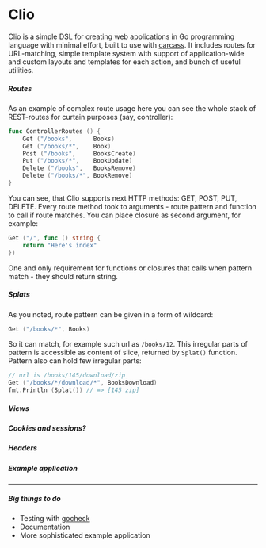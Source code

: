 # Clio


Clio is a simple DSL for creating web applications in Go programming language with minimal effort, built to use with [carcass](https://github.com/grsmv/carcass). It includes routes for URL-matching, simple template system with support of application-wide and custom layouts and templates for each action, and bunch of useful utilities. 


##### Routes

As an example of complex route usage here you can see the whole stack of REST-routes for curtain purposes (say, controller):

``` go
func ControllerRoutes () {
    Get ("/books",      Books)
    Get ("/books/*",    Book)
    Post ("/books",     BooksCreate)
    Put ("/books/*",    BookUpdate)
    Delete ("/books",   BooksRemove)
    Delete ("/books/*", BookRemove)
}
```

You can see, that Clio supports next HTTP methods: GET, POST, PUT, DELETE. 
Every route method took to arguments - route pattern and function to call if route matches. You can place closure as second argument, for example:

``` go
Get ("/", func () string {
    return "Here's index"
})
```

One and only requirement for functions or closures that calls when pattern match - they should return string. 



##### Splats

As you noted, route pattern can be given in a form of wildcard:

``` go
Get ("/books/*", Books)
```

So it can match, for example such url as `/books/12`. This irregular parts of pattern is accessible as content of slice, returned by `Splat()` function. 
Pattern also can hold few irregular parts:

``` go
// url is /books/145/download/zip
Get ("/books/*/download/*", BooksDownload)
fmt.Println (Splat()) // => [145 zip]
```


##### Views

##### Cookies and sessions?

##### Headers

##### Example application

---

##### Big things to do

- Testing with [gocheck](http://labix.org/gocheck)
- Documentation
- More sophisticated example application
